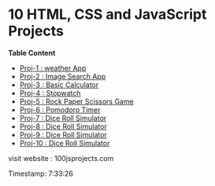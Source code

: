 # 10 HTML, CSS and JavaScript Projects

**Table Content**
- [Proj-1 : weather App](/project-1/ReadMe.md)
- [Proj-2 : Image Search App](/project-2/ReadMe.md)
- [Proj-3 :  Basic Calculator](/project-3/ReadMe.md)
- [Proj-4 :  Stopwatch](/project-4/ReadMe.md)
- [Proj-5 :  Rock Paper Scissors Game](/project-5/ReadMe.md)
- [Proj-6 :  Pomodoro Timer](/project-6/ReadMe.md)
- [Proj-7 :  Dice Roll Simulator](/project-7/ReadMe.md)
- [Proj-8 :  Dice Roll Simulator](/project-8/ReadMe.md)
- [Proj-9 :  Dice Roll Simulator](/project-9/ReadMe.md)
- [Proj-10 :  Dice Roll Simulator](/project-10/ReadMe.md)

visit website : 100jsprojects.com

Timestamp: 7:33:26